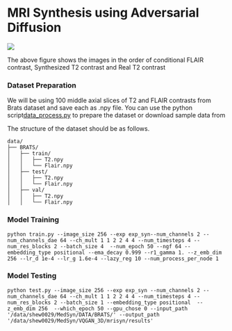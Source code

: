 # MRI Synthesis using Adversarial Diffusion

![](https://github.com/sanuwanihewa/MRSyn/blob/main/figures/animated.gif)

The above figure shows the images in the order of conditional FLAIR contrast, Synthesized T2 contrast and Real T2 contrast

### Dataset Preparation

We will be using 100 middle axial slices of T2 and FLAIR contrasts from Brats dataset and save each as .npy file.
You can use the python script[data_process.py](data_process.py) to prepare the dataset or download sample data from

The structure of the dataset should be as follows.
```
data/
├── BRATS/
│   ├── train/
│   │   ├── T2.npy
│   │   └── Flair.npy
│   ├── test/
│   │   ├── T2.npy
│   │   └── Flair.npy
│   ├── val/
│   │   ├── T2.npy
│   │   └── Flair.npy
```

### Model Training

``` 
python train.py --image_size 256 --exp exp_syn--num_channels 2 --num_channels_dae 64 --ch_mult 1 1 2 2 4 4 --num_timesteps 4 --num_res_blocks 2 --batch_size 4  --num_epoch 50 --ngf 64 --embedding_type positional --ema_decay 0.999 --r1_gamma 1. --z_emb_dim 256 --lr_d 1e-4 --lr_g 1.6e-4 --lazy_reg 10 --num_process_per_node 1
```

### Model Testing

``` 
python test.py --image_size 256 --exp exp_syn --num_channels 2 --num_channels_dae 64 --ch_mult 1 1 2 2 4 4 --num_timesteps 4 --num_res_blocks 2 --batch_size 1 --embedding_type positional  --z_emb_dim 256  --which_epoch 50 --gpu_chose 0 --input_path '/data/shew0029/MedSyn/DATA/BRATS/' --output_path '/data/shew0029/MedSyn/VQGAN_3D/mrisyn/results'
```

